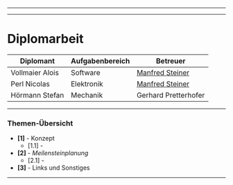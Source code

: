 
---


---

<h1 id="protokoll-nr.-03--">Diplomarbeit  <img src="https://upload.wikimedia.org/wikipedia/commons/thumb/3/30/HTL_Kaindorf_Logo.svg/300px-HTL_Kaindorf_Logo.svg.png" alt=""></h1>

<table>
<thead>
<tr>
<th>Diplomant</th>
<th>Aufgabenbereich</th>
<th>Betreuer</th>
</tr>
</thead>
<tbody>
<tr>
<td>Vollmaier Alois</td>
<td>Software</td>
<td><a href="https://github.com/ManfredSteiner">Manfred Steiner</a></td>
</tr>
<tr>
<td>Perl Nicolas</td>
<td>Elektronik</td>
<td><a href="https://github.com/ManfredSteiner">Manfred Steiner</a></td>
</tr>
<tr>
<td>Hörmann Stefan</td>
<td>Mechanik</td>
<td>Gerhard Pretterhofer</td>
</tr>
</tbody>
</table><hr>
<h3 id="themen-übersicht">Themen-Übersicht</h3>
<ul>
<li><strong>[1]</strong> - Konzept
<ul>
<li>[1.1] -</li>
</ul>
</li>
<li><strong>[2]</strong>  - <em>Meilensteinplanung</em>
<ul>
<li>[2.1] -</li>
</ul>
</li>
<li><strong>[3]</strong>  - Links und Sonstiges</li>
</ul>
<hr>


